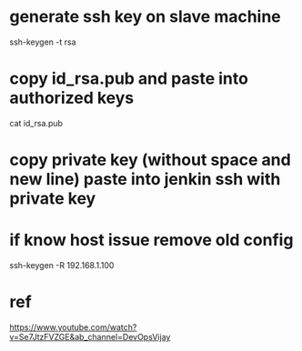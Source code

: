 # generate ssh key on slave  machine

ssh-keygen -t rsa

# copy id_rsa.pub and paste into authorized keys
cat id_rsa.pub

# copy private key (without space and new line) paste into jenkin ssh with private key 


# if know host issue remove old config 
ssh-keygen -R 192.168.1.100

# ref
https://www.youtube.com/watch?v=Se7JtzFVZGE&ab_channel=DevOpsVijay


